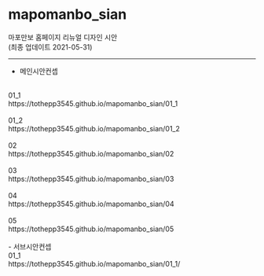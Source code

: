 # mapomanbo_sian

<html>
  
마포만보 홈페이지 리뉴얼 디자인 시안
<br>(최종 업데이트 2021-05-31)
  ***
* 메인시안컨셉
<br>
01_1
<br>
https://tothepp3545.github.io/mapomanbo_sian/01_1
<br><br>
01_2
<br>
https://tothepp3545.github.io/mapomanbo_sian/01_2
<br><br>
02
<br>
https://tothepp3545.github.io/mapomanbo_sian/02
<br><br>
03
<br>
https://tothepp3545.github.io/mapomanbo_sian/03
<br><br>
04
<br>
https://tothepp3545.github.io/mapomanbo_sian/04
<br><br>
05
<br>
https://tothepp3545.github.io/mapomanbo_sian/05
<br><br>
- 서브시안컨셉
<br>
01_1
<br>
https://tothepp3545.github.io/mapomanbo_sian/01_1/
<br><br>
  
</html>
